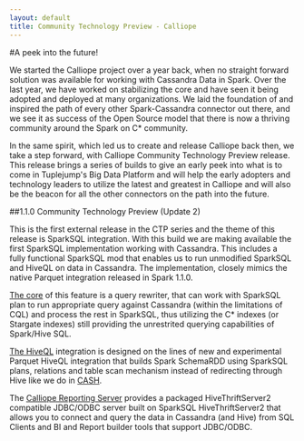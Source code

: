 ```yaml
---
layout: default
title: Community Technology Preview - Calliope
---
```

#A peek into the future!

We started the Calliope project over a year back, when no straight forward solution was available for working with Cassandra Data in Spark. Over the last year, we have worked on stabilizing the core and have seen it being adopted and deployed at many organizations. We laid the foundation of and inspired the path of every other Spark-Cassandra connector out there, and we see it as success of the Open Source model that there is now a thriving community around the Spark on C\* community.

In the same spirit, which led us to create and release Calliope back then, we take a step forward, with Calliope Community Technology Preview release. This release brings a series of builds to give an early peek into what is to come in Tuplejump's Big Data Platform and will help the early adopters and technology leaders to utilize the latest and greatest in Calliope and will also be the beacon for all the other connectors on the path into the future.

##1.1.0 Community Technology Preview (Update 2)

This is the first external release in the CTP series and the theme of this release is SparkSQL integration. With this build we are making available the first SparkSQL implementation working with Cassandra. This includes a fully functional SparkSQL mod that enables us to run unmodified SparkSQL and HiveQL on data in Cassandra. The implementation, closely mimics the native Parquet integration released in Spark 1.1.0. 

[The core](start-with-sql.html) of this feature is a query rewriter, that can work with SparkSQL plan to run appropriate query against Cassandra (within the limitations of CQL) and process the rest in SparkSQL, thus utilizing the C\* indexes (or Stargate indexes) still providing the unrestrited querying capabilities of Spark/Hive SQL.

[The HiveQL](start-with-hive.html) integration is designed on the lines of new and experimental Parquet HiveQL integration that builds Spark SchemaRDD using SparkSQL plans, relations and table scan mechanism instead of redirecting through Hive like we do in [CASH](http://github.com/tuplejump/cash).

The [Calliope Reporting Server](calliope-server.html) provides a packaged HiveThriftServer2 compatible JDBC/ODBC server built on SparkSQL HiveThriftServer2 that allows you to connect and query the data in Cassandra (and Hive) from SQL Clients and BI and Report builder tools that support JDBC/ODBC.

